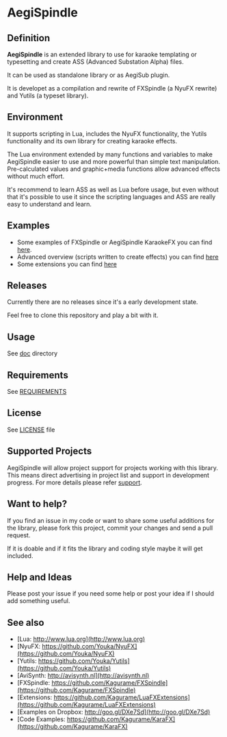 AegiSpindle
===========

Definition
----------
**AegiSpindle** is an extended library to use for karaoke templating or typesetting and create ASS (Advanced Substation Alpha) files. 

It can be used as standalone library or as AegiSub plugin. 

It is developet as a compilation and rewrite of FXSpindle (a NyuFX rewrite) and Yutils (a typeset library).

Environment
-----------
It supports scripting in Lua, includes the NyuFX functionality, the Yutils functionality and its own library for creating karaoke effects. 

The Lua environment extended by many functions and variables to make AegiSpindle easier to use and more powerful than simple text manipulation. Pre-calculated values and graphic+media functions allow advanced effects without much effort.

It's recommend to learn ASS as well as Lua before usage, but even without that it's possible to use it since the scripting languages and ASS are really easy to understand and learn.

Examples
--------
* Some examples of FXSpindle or AegiSpindle KaraokeFX you can find [here](http://goo.gl/DXe7Sd).
* Advanced overview (scripts written to create effects) you can find [here](https://github.com/Kagurame/KaraFX)
* Some extensions you can find [here](https://github.com/Kagurame/LuaFXExtensions)

Releases
--------
Currently there are no releases since it's a early development state.

Feel free to clone this repository and play a bit with it.

Usage
-----
See [doc](doc/README.md) directory

Requirements
------------
See [REQUIREMENTS](deps)

License
-------
See [LICENSE](LICENSE) file

Supported Projects
------------------
AegiSpindle will allow project support for projects working with this library. This means direct advertising in project list and support in development progress. For more details please refer [support](support).

Want to help?
-------------
If you find an issue in my code or want to share some useful additions for the library, please fork this project, commit your changes and send a pull request.

If it is doable and if it fits the library and coding style maybe it will get included.

Help and Ideas
---------------
Please post your issue if you need some help or post your idea if I should add something useful.

See also
--------
* [Lua: http://www.lua.org](http://www.lua.org)
* [NyuFX: https://github.com/Youka/NyuFX](https://github.com/Youka/NyuFX)
* [Yutils: https://github.com/Youka/Yutils](https://github.com/Youka/Yutils)
* [AviSynth: http://avisynth.nl](http://avisynth.nl)
* [FXSpindle: https://github.com/Kagurame/FXSpindle](https://github.com/Kagurame/FXSpindle)
* [Extensions: https://github.com/Kagurame/LuaFXExtensions](https://github.com/Kagurame/LuaFXExtensions)
* [Examples on Dropbox: http://goo.gl/DXe7Sd](http://goo.gl/DXe7Sd)
* [Code Examples: https://github.com/Kagurame/KaraFX](https://github.com/Kagurame/KaraFX)